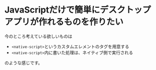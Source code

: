# JavaScriptだけで簡単にデスクトップアプリが作れるものを作りたい

今のところ考えている欲しいものは

- `<native-script>`というカスタムエレメントのタグを用意する
- `<native-script>`内に書いた処理は、ネイティブ側で実行される

のような感じです。
